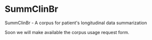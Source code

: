 # SummClinBr
SummClinBr - A corpus for patient's longitudinal data summarization

Soon we will make available the corpus usage request form.
